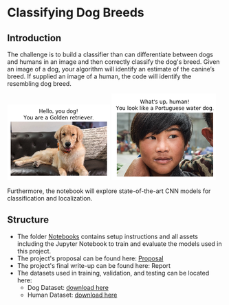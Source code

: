 [//]: # (Image References)

[image1]: ./Notebooks/images/sample_dog_output.png "Sample Dog Output"
[image2]: ./Notebooks/images/sample_human_output_2.png "Sample Human Output"

# Classifying Dog Breeds

## Introduction

The challenge is to build a classifier than can differentiate between dogs and humans in an image and then correctly classify the dog's breed. Given an image of a dog, your algorithm will identify an estimate of the canine’s breed. If supplied an image of a human, the code will identify the resembling dog breed.  

![Sample Dog Output][image1] 
![Sample Human Output][image2]

Furthermore, the notebook will explore state-of-the-art CNN models for classification and localization.

## Structure

- The folder [Notebooks](https://github.com/mfts/MLND-Dog-Breed-Classification-P3/tree/master/Notebooks) contains setup instructions and all assets including the Jupyter Notebook to train and evaluate the models used in this project.
- The project's proposal can be found here: [Proposal](https://github.com/mfts/MLND-Dog-Breed-Classification-P3/blob/master/Proposal/Proposal.pdf)
- The project's final write-up can be found here: Report
- The datasets used in training, validation, and testing can be located here:
	- Dog Dataset: [download here](https://s3-us-west-1.amazonaws.com/udacity-aind/dog-project/dogImages.zip)
	- Human Dataset: [download here](http://vis-www.cs.umass.edu/lfw/lfw.tgz)